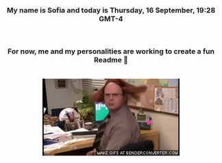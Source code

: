 


<div align="center">
<h3 >My name is Sofia and today is Thursday, 16 September, 19:28 GMT-4</h3><br>
<h3 >For now, me and my personalities are working to create a fun Readme 👋
</h3><br>
<img src='img/dwight.gif' alt='working...'/>
</div>
